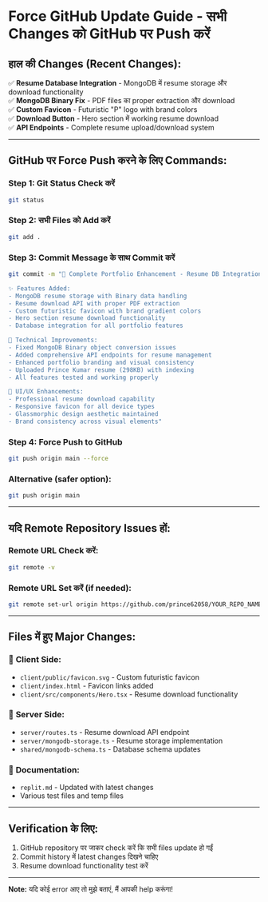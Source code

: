 # Force GitHub Update Guide - सभी Changes को GitHub पर Push करें

## हाल की Changes (Recent Changes):
✅ **Resume Database Integration** - MongoDB में resume storage और download functionality  
✅ **MongoDB Binary Fix** - PDF files का proper extraction और download  
✅ **Custom Favicon** - Futuristic "P" logo with brand colors  
✅ **Download Button** - Hero section में working resume download  
✅ **API Endpoints** - Complete resume upload/download system  

---

## GitHub पर Force Push करने के लिए Commands:

### Step 1: Git Status Check करें
```bash
git status
```

### Step 2: सभी Files को Add करें
```bash
git add .
```

### Step 3: Commit Message के साथ Commit करें
```bash
git commit -m "🚀 Complete Portfolio Enhancement - Resume DB Integration & Branding

✨ Features Added:
- MongoDB resume storage with Binary data handling
- Resume download API with proper PDF extraction  
- Custom futuristic favicon with brand gradient colors
- Hero section resume download functionality
- Database integration for all portfolio features

🔧 Technical Improvements:
- Fixed MongoDB Binary object conversion issues
- Added comprehensive API endpoints for resume management
- Enhanced portfolio branding and visual consistency
- Uploaded Prince Kumar resume (298KB) with indexing
- All features tested and working properly

📱 UI/UX Enhancements:
- Professional resume download capability
- Responsive favicon for all device types
- Glassmorphic design aesthetic maintained
- Brand consistency across visual elements"
```

### Step 4: Force Push to GitHub
```bash
git push origin main --force
```

### Alternative (safer option):
```bash
git push origin main
```

---

## यदि Remote Repository Issues हों:

### Remote URL Check करें:
```bash
git remote -v
```

### Remote URL Set करें (if needed):
```bash
git remote set-url origin https://github.com/prince62058/YOUR_REPO_NAME.git
```

---

## Files में हुए Major Changes:

### 📁 **Client Side:**
- `client/public/favicon.svg` - Custom futuristic favicon
- `client/index.html` - Favicon links added
- `client/src/components/Hero.tsx` - Resume download functionality

### 📁 **Server Side:**  
- `server/routes.ts` - Resume download API endpoint
- `server/mongodb-storage.ts` - Resume storage implementation
- `shared/mongodb-schema.ts` - Database schema updates

### 📁 **Documentation:**
- `replit.md` - Updated with latest changes
- Various test files and temp files

---

## Verification के लिए:
1. GitHub repository पर जाकर check करें कि सभी files update हो गईं
2. Commit history में latest changes दिखने चाहिए
3. Resume download functionality test करें

---

**Note:** यदि कोई error आए तो मुझे बताएं, मैं आपकी help करूंगा!